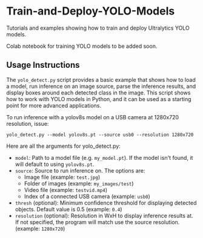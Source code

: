 # Train-and-Deploy-YOLO-Models
Tutorials and examples showing how to train and deploy Ultralytics YOLO models.

Colab notebook for training YOLO models to be added soon.

## Usage Instructions
The `yolo_detect.py` script provides a basic example that shows how to load a model, run inference on an image source, parse the inference results, and display boxes around each detected class in the image. This script shows how to work with YOLO models in Python, and it can be used as a starting point for more advanced applications. 

To run inference with a yolov8s model on a USB camera at 1280x720 resolution, issue:

```
yolo_detect.py --model yolov8s.pt --source usb0 --resolution 1280x720
```

Here are all the arguments for yolo_detect.py:

- `model`: Path to a model file (e.g. `my_model.pt`). If the model isn't found, it will default to using `yolov8s.pt`.
- `source`: Source to run inference on. The options are:
    - Image file (example: `test.jpg`)
    - Folder of images (example: `my_images/test`)
    - Video file (example: `testvid.mp4`)
    - Index of a connected USB camera (example: `usb0`)
- `thresh` (optional): Minimum confidence threshold for displaying detected objects. Default value is 0.5 (example: `0.4`)
- `resolution` (optional): Resolution in WxH to display inference results at. If not specified, the program will match use the source resolution. (example: `1280x720`)
